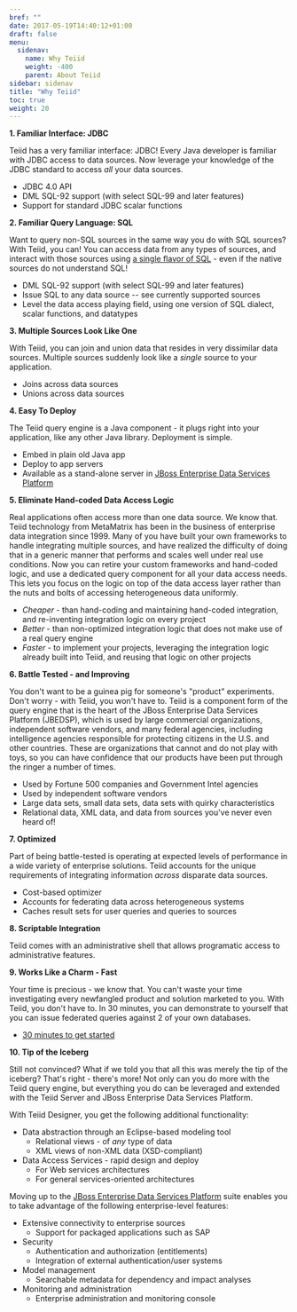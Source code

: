 ```yaml
---
bref: ""
date: 2017-05-19T14:40:12+01:00
draft: false
menu:
  sidenav:
    name: Why Teiid
    weight: -400
    parent: About Teiid
sidebar: sidenav
title: "Why Teiid"
toc: true
weight: 20
---
```


**1\. Familiar Interface: JDBC**

<span class="product">Teiid</span> has a very familiar interface: JDBC! Every Java developer is familiar with JDBC access to data sources. Now leverage your knowledge of the JDBC standard to access _all_ your data sources.

*   JDBC 4.0 API
*   DML SQL-92 support (with select SQL-99 and later features)
*   Support for standard JDBC scalar functions

**2\. Familiar Query Language: SQL**

Want to query non-SQL sources in the same way you do with SQL sources? With Teiid, you can! You can access data from any types of sources, and interact with those sources using <u>a single flavor of SQL</u> - even if the native sources do not understand SQL!

*   DML SQL-92 support (with select SQL-99 and later features)
*   Issue SQL to any data source -- see currently supported sources
*   Level the data access playing field, using one version of SQL dialect, scalar functions, and datatypes

**3\. Multiple Sources Look Like One**

With Teiid, you can join and union data that resides in very dissimilar data sources. Multiple sources suddenly look like a _single_ source to your application.

*   Joins across data sources
*   Unions across data sources

**4\. Easy To Deploy**

The <span class="product">Teiid query engine</span> is a Java component - it plugs right into your application, like any other Java library. Deployment is simple.

*   Embed in plain old Java app
*   Deploy to app servers
*   Available as a stand-alone server in [JBoss Enterprise Data Services Platform](http://www.jboss.com/products/platforms/dataservices)

**5\. Eliminate Hand-coded Data Access Logic**

Real applications often access more than one data source. We know that. Teiid technology from MetaMatrix has been in the business of enterprise data integration since 1999\. Many of you have built your own frameworks to handle integrating multiple sources, and have realized the difficulty of doing that in a generic manner that performs and scales well under real use conditions. Now you can retire your custom frameworks and hand-coded logic, and use a dedicated query component for all your data access needs. This lets you focus on the logic on top of the data access layer rather than the nuts and bolts of accessing heterogeneous data uniformly.

*   _Cheaper_ - than hand-coding and maintaining hand-coded integration, and re-inventing integration logic on every project
*   _Better_ - than non-optimized integration logic that does not make use of a real query engine
*   _Faster_ - to implement your projects, leveraging the integration logic already built into Teiid, and reusing that logic on other projects

**6\. Battle Tested - and Improving**

You don't want to be a guinea pig for someone's "product" experiments. Don't worry - with Teiid, you won't have to. Teiid is a component form of the query engine that is the heart of the JBoss Enterprise Data Services Platform (JBEDSP), which is used by large commercial organizations, independent software vendors, and many federal agencies, including intelligence agencies responsible for protecting citizens in the U.S. and other countries. These are organizations that cannot and do not play with toys, so you can have confidence that our products have been put through the ringer a number of times.

*   Used by Fortune 500 companies and Government Intel agencies
*   Used by independent software vendors
*   Large data sets, small data sets, data sets with quirky characteristics
*   Relational data, XML data, and data from sources you've never even heard of!

**7\. Optimized**

Part of being battle-tested is operating at expected levels of performance in a wide variety of enterprise solutions. Teiid accounts for the unique requirements of integrating information _across_ disparate data sources.

*   Cost-based optimizer
*   Accounts for federating data across heterogeneous systems
*   Caches result sets for user queries and queries to sources

**8\. Scriptable Integration**

Teiid comes with an administrative shell that allows programatic access to administrative features.

**9\. Works Like a Charm - Fast**

Your time is precious - we know that. You can't waste your time investigating every newfangled product and solution marketed to you. With Teiid, you don't have to. In 30 minutes, you can demonstrate to yourself that you can issue federated queries against 2 of your own databases.

*   [30 minutes to get started](https://docs.jboss.org/author/display/teiidexamples/Home)

**10\. Tip of the Iceberg**

Still not convinced? What if we told you that all this was merely the tip of the iceberg? That's right - there's more! Not only can you do more with the Teiid query engine, but everything you do can be leveraged and extended with the Teiid Server and <span class="product">JBoss Enterprise</span> Data Services Platform.

With Teiid Designer, you get the following additional functionality:

*   Data abstraction through an Eclipse-based modeling tool
    *   Relational views - of _any_ type of data
    *   XML views of non-XML data (XSD-compliant)
*   Data Access Services - rapid design and deploy
    *   For Web services architectures
    *   For general services-oriented architectures

Moving up to the [JBoss Enterprise Data Services Platform](http://www.jboss.com/products/platforms/dataservices) suite enables you to take advantage of the following enterprise-level features:

*   Extensive connectivity to enterprise sources
    *   Support for packaged applications such as SAP
*   Security
    *   Authentication and authorization (entitlements)
    *   Integration of external authentication/user systems
*   Model management
    *   Searchable metadata for dependency and impact analyses
*   Monitoring and administration
    *   <span class="product">Enterprise administration and monitoring console</span>